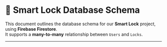 # 🔐 Smart Lock Database Schema

This document outlines the database schema for our **Smart Lock** project, using **Firebase Firestore**.  
It supports a **many-to-many** relationship between `Users` and `Locks`.

---

